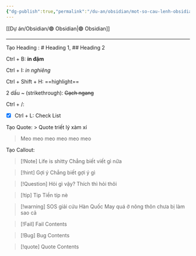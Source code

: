 ```yaml
---
{"dg-publish":true,"permalink":"/du-an/obsidian/mot-so-cau-lenh-obsidian/","dgPassFrontmatter":true}
---
```


[[Dự án/Obsidian/🟣 Obsidian\|🟣 Obsidian]]
___

Tạo Heading : # Heading 1, ## Heading 2

Ctrl + B: **in đậm**

Ctrl + I: *in nghiêng*

Ctrl + Shift + H: ==highlight==
<!--SR:!2023-08-25,8,230-->






2 dấu ~ (strikethrough):  ~~Gạch ngang~~

Ctrl + /: 

- [x] Ctrl + L: Check List 

Tạo Quote: > Quote triết lý xàm xí
> Meo meo meo meo meo meo 

Tạo Callout: 

> [!Note] Life is shitty
> Chẳng biết viết gì nữa 


> [!hint] Gợi ý
> Chẳng biết gợi ý gì


> [!Question] Hỏi gì vậy?
> Thích thì hỏi thôi 


> [!tip] Tip
> Tiền típ nè


> [!warning] SOS giải cứu Hàn Quốc 
> May quá ở nông thôn chưa bị làm sao cả


> [!Fail] Fail
> Contents


> [!Bug] Bug
> Contents


> [!quote] Quote
> Contents
